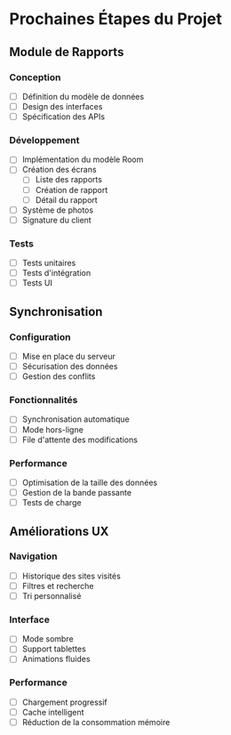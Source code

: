 # Prochaines Étapes du Projet

## Module de Rapports

### Conception
- [ ] Définition du modèle de données
- [ ] Design des interfaces
- [ ] Spécification des APIs

### Développement
- [ ] Implémentation du modèle Room
- [ ] Création des écrans
  - [ ] Liste des rapports
  - [ ] Création de rapport
  - [ ] Détail du rapport
- [ ] Système de photos
- [ ] Signature du client

### Tests
- [ ] Tests unitaires
- [ ] Tests d'intégration
- [ ] Tests UI

## Synchronisation

### Configuration
- [ ] Mise en place du serveur
- [ ] Sécurisation des données
- [ ] Gestion des conflits

### Fonctionnalités
- [ ] Synchronisation automatique
- [ ] Mode hors-ligne
- [ ] File d'attente des modifications

### Performance
- [ ] Optimisation de la taille des données
- [ ] Gestion de la bande passante
- [ ] Tests de charge

## Améliorations UX

### Navigation
- [ ] Historique des sites visités
- [ ] Filtres et recherche
- [ ] Tri personnalisé

### Interface
- [ ] Mode sombre
- [ ] Support tablettes
- [ ] Animations fluides

### Performance
- [ ] Chargement progressif
- [ ] Cache intelligent
- [ ] Réduction de la consommation mémoire